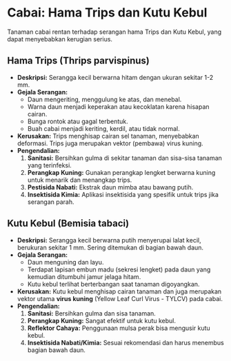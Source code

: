 # Cabai: Hama Trips dan Kutu Kebul

Tanaman cabai rentan terhadap serangan hama Trips dan Kutu Kebul, yang dapat menyebabkan kerugian serius.

## Hama Trips (Thrips parvispinus)
* **Deskripsi:** Serangga kecil berwarna hitam dengan ukuran sekitar 1-2 mm.
* **Gejala Serangan:**
    * Daun mengeriting, menggulung ke atas, dan menebal.
    * Warna daun menjadi keperakan atau kecoklatan karena hisapan cairan.
    * Bunga rontok atau gagal terbentuk.
    * Buah cabai menjadi keriting, kerdil, atau tidak normal.
* **Kerusakan:** Trips menghisap cairan sel tanaman, menyebabkan deformasi. Trips juga merupakan vektor (pembawa) virus kuning.
* **Pengendalian:**
    1.  **Sanitasi:** Bersihkan gulma di sekitar tanaman dan sisa-sisa tanaman yang terinfeksi.
    2.  **Perangkap Kuning:** Gunakan perangkap lengket berwarna kuning untuk menarik dan menangkap trips.
    3.  **Pestisida Nabati:** Ekstrak daun mimba atau bawang putih.
    4.  **Insektisida Kimia:** Aplikasi insektisida yang spesifik untuk trips jika serangan parah.

## Kutu Kebul (Bemisia tabaci)
* **Deskripsi:** Serangga kecil berwarna putih menyerupai lalat kecil, berukuran sekitar 1 mm. Sering ditemukan di bagian bawah daun.
* **Gejala Serangan:**
    * Daun menguning dan layu.
    * Terdapat lapisan embun madu (sekresi lengket) pada daun yang kemudian ditumbuhi jamur jelaga hitam.
    * Kutu kebul terlihat berterbangan saat tanaman digoyangkan.
* **Kerusakan:** Kutu kebul menghisap cairan tanaman dan juga merupakan vektor utama **virus kuning** (Yellow Leaf Curl Virus - TYLCV) pada cabai.
* **Pengendalian:**
    1.  **Sanitasi:** Bersihkan gulma dan sisa tanaman.
    2.  **Perangkap Kuning:** Sangat efektif untuk kutu kebul.
    3.  **Reflektor Cahaya:** Penggunaan mulsa perak bisa mengusir kutu kebul.
    4.  **Insektisida Nabati/Kimia:** Sesuai rekomendasi dan harus menembus bagian bawah daun.